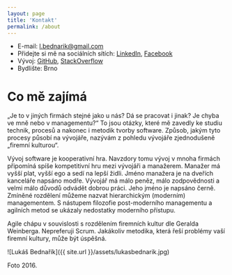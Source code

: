 ```yaml
---
layout: page
title: 'Kontakt'
permalink: /about
---
```


- E-mail: <a href="mailto:l.bednarik@gmail.com" target="_top">l.bednarik@gmail.com</a>
- Přidejte si mě na sociálních sítích: [LinkedIn](https://cz.linkedin.com/in/lukasbednarik), [Facebook](https://www.facebook.com/p43uD)
- Vývoj: [GitHub](https://github.com/sand-dollar), [StackOverflow](http://stackoverflow.com/users/4734434/luk%C3%A1%C5%A1-bedna%C5%99%C3%ADk)
- Bydlište: Brno

# Co mě zajímá

„Je to v jiných firmách stejné jako u nás? Dá se pracovat i jinak? Je chyba ve mně nebo v managementu?“
To jsou otázky, které mě zavedly ke studiu technik, procesů a nakonec i metodik tvorby software.
Způsob, jakým tyto procesy působí na vývojáře, nazývám z pohledu vývojáře zjednodušeně „firemní kulturou“.

Vývoj software je kooperativní hra. Navzdory tomu vývoj v mnoha firmách připomíná spíše kompetitivní hru
mezi vývojáři a manažerem.
Manažer má vyšší plat, vyšší ego a sedí na lepší židli. Jméno manažera je na dveřích kanceláře napsáno modře.
Vývojář má málo peněz, málo zodpovědnosti a velmi málo důvodů odvádět dobrou práci. Jeho jméno je napsáno
černě. Zmíněné rozdělení můžeme nazvat hierarchickým (moderním) managementem. S nástupem filozofie
post-moderního managementu a agilních metod se ukázaly nedostatky moderního přístupu.

Agile chápu v souvislosti s rozdělením firemních kultur dle Geralda Weinberga. Nepreferuji Scrum.
Jakákoliv metodika, která řeší problémy vaší firemní kultury, může být úspěšná.

![Lukáš Bednařík]({{ site.url }}/assets/lukasbednarik.jpg)

Foto 2016.
